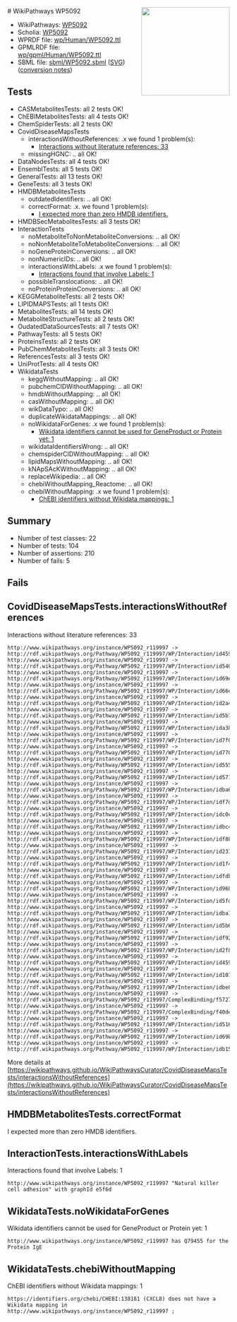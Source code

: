 <img style="float: right; width: 200px" src="../logo.png" />
# WikiPathways WP5092

* WikiPathways: [WP5092](https://identifiers.org/wikipathways:WP5092)
* Scholia: [WP5092](https://scholia.toolforge.org/wikipathways/WP5092)
* WPRDF file: [wp/Human/WP5092.ttl](../wp/Human/WP5092.ttl)
* GPMLRDF file: [wp/gpml/Human/WP5092.ttl](../wp/gpml/Human/WP5092.ttl)
* SBML file: [sbml/WP5092.sbml](../sbml/WP5092.sbml) ([SVG](../sbml/WP5092.svg)) ([conversion notes](../sbml/WP5092.txt))

## Tests
* CASMetabolitesTests: all 2 tests OK!
* ChEBIMetabolitesTests: all 4 tests OK!
* ChemSpiderTests: all 2 tests OK!
* CovidDiseaseMapsTests
    * interactionsWithoutReferences: .x we found 1 problem(s):
        * [Interactions without literature references: 33](#9701cd22)
    * missingHGNC: .. all OK!
* DataNodesTests: all 4 tests OK!
* EnsemblTests: all 5 tests OK!
* GeneralTests: all 13 tests OK!
* GeneTests: all 3 tests OK!
* HMDBMetabolitesTests
    * outdatedIdentifiers: .. all OK!
    * correctFormat: .x. we found 1 problem(s):
        * [I expected more than zero HMDB identifiers.](#ad154c1e)
* HMDBSecMetabolitesTests: all 3 tests OK!
* InteractionTests
    * noMetaboliteToNonMetaboliteConversions: .. all OK!
    * noNonMetaboliteToMetaboliteConversions: .. all OK!
    * noGeneProteinConversions: .. all OK!
    * nonNumericIDs: .. all OK!
    * interactionsWithLabels: .x we found 1 problem(s):
        * [Interactions found that involve Labels: 1](#630d2678)
    * possibleTranslocations: .. all OK!
    * noProteinProteinConversions: .. all OK!
* KEGGMetaboliteTests: all 2 tests OK!
* LIPIDMAPSTests: all 1 tests OK!
* MetabolitesTests: all 14 tests OK!
* MetaboliteStructureTests: all 2 tests OK!
* OudatedDataSourcesTests: all 7 tests OK!
* PathwayTests: all 5 tests OK!
* ProteinsTests: all 2 tests OK!
* PubChemMetabolitesTests: all 3 tests OK!
* ReferencesTests: all 3 tests OK!
* UniProtTests: all 4 tests OK!
* WikidataTests
    * keggWithoutMapping: .. all OK!
    * pubchemCIDWithoutMapping: .. all OK!
    * hmdbWithoutMapping: .. all OK!
    * casWithoutMapping: .. all OK!
    * wikDataTypo: .. all OK!
    * duplicateWikidataMappings: .. all OK!
    * noWikidataForGenes: .x we found 1 problem(s):
        * [Wikidata identifiers cannot be used for GeneProduct or Protein yet: 1](#30bb9a02)
    * wikidataIdentifiersWrong: .. all OK!
    * chemspiderCIDWithoutMapping: .. all OK!
    * lipidMapsWithoutMapping: .. all OK!
    * kNApSAcKWithoutMapping: .. all OK!
    * replaceWikipedia: .. all OK!
    * chebiWithoutMapping_Reactome: .. all OK!
    * chebiWithoutMapping: .x we found 1 problem(s):
        * [ChEBI identifiers without Wikidata mappings: 1](#a8d554cd)


## Summary

* Number of test classes: 22
* Number of tests: 104
* Number of assertions: 210
* Number of fails: 5

## Fails

<a name="9701cd22" />

## CovidDiseaseMapsTests.interactionsWithoutReferences

Interactions without literature references: 33
```
http://www.wikipathways.org/instance/WP5092_r119997 -> http://rdf.wikipathways.org/Pathway/WP5092_r119997/WP/Interaction/id45912b71
http://www.wikipathways.org/instance/WP5092_r119997 -> http://rdf.wikipathways.org/Pathway/WP5092_r119997/WP/Interaction/id540d8c1
http://www.wikipathways.org/instance/WP5092_r119997 -> http://rdf.wikipathways.org/Pathway/WP5092_r119997/WP/Interaction/id69ec9071
http://www.wikipathways.org/instance/WP5092_r119997 -> http://rdf.wikipathways.org/Pathway/WP5092_r119997/WP/Interaction/id66c875dd
http://www.wikipathways.org/instance/WP5092_r119997 -> http://rdf.wikipathways.org/Pathway/WP5092_r119997/WP/Interaction/id2a4d919f
http://www.wikipathways.org/instance/WP5092_r119997 -> http://rdf.wikipathways.org/Pathway/WP5092_r119997/WP/Interaction/id5b75c969
http://www.wikipathways.org/instance/WP5092_r119997 -> http://rdf.wikipathways.org/Pathway/WP5092_r119997/WP/Interaction/ida38f0fcc
http://www.wikipathways.org/instance/WP5092_r119997 -> http://rdf.wikipathways.org/Pathway/WP5092_r119997/WP/Interaction/id7f00284
http://www.wikipathways.org/instance/WP5092_r119997 -> http://rdf.wikipathways.org/Pathway/WP5092_r119997/WP/Interaction/id7789940f
http://www.wikipathways.org/instance/WP5092_r119997 -> http://rdf.wikipathways.org/Pathway/WP5092_r119997/WP/Interaction/id55583988
http://www.wikipathways.org/instance/WP5092_r119997 -> http://rdf.wikipathways.org/Pathway/WP5092_r119997/WP/Interaction/id5711f73b
http://www.wikipathways.org/instance/WP5092_r119997 -> http://rdf.wikipathways.org/Pathway/WP5092_r119997/WP/Interaction/idba69f41
http://www.wikipathways.org/instance/WP5092_r119997 -> http://rdf.wikipathways.org/Pathway/WP5092_r119997/WP/Interaction/idf7d995e3
http://www.wikipathways.org/instance/WP5092_r119997 -> http://rdf.wikipathways.org/Pathway/WP5092_r119997/WP/Interaction/idc0c8e6d5
http://www.wikipathways.org/instance/WP5092_r119997 -> http://rdf.wikipathways.org/Pathway/WP5092_r119997/WP/Interaction/idbc4e62c2
http://www.wikipathways.org/instance/WP5092_r119997 -> http://rdf.wikipathways.org/Pathway/WP5092_r119997/WP/Interaction/idf88ebc51
http://www.wikipathways.org/instance/WP5092_r119997 -> http://rdf.wikipathways.org/Pathway/WP5092_r119997/WP/Interaction/id231f9fd5
http://www.wikipathways.org/instance/WP5092_r119997 -> http://rdf.wikipathways.org/Pathway/WP5092_r119997/WP/Interaction/id1f42c14b
http://www.wikipathways.org/instance/WP5092_r119997 -> http://rdf.wikipathways.org/Pathway/WP5092_r119997/WP/Interaction/idfdb52e76
http://www.wikipathways.org/instance/WP5092_r119997 -> http://rdf.wikipathways.org/Pathway/WP5092_r119997/WP/Interaction/id968667de
http://www.wikipathways.org/instance/WP5092_r119997 -> http://rdf.wikipathways.org/Pathway/WP5092_r119997/WP/Interaction/id5fd6a0e9
http://www.wikipathways.org/instance/WP5092_r119997 -> http://rdf.wikipathways.org/Pathway/WP5092_r119997/WP/Interaction/idba19f9c0
http://www.wikipathways.org/instance/WP5092_r119997 -> http://rdf.wikipathways.org/Pathway/WP5092_r119997/WP/Interaction/id5b64b0e9
http://www.wikipathways.org/instance/WP5092_r119997 -> http://rdf.wikipathways.org/Pathway/WP5092_r119997/WP/Interaction/idf92ff4d2
http://www.wikipathways.org/instance/WP5092_r119997 -> http://rdf.wikipathways.org/Pathway/WP5092_r119997/WP/Interaction/id2f82d7b6
http://www.wikipathways.org/instance/WP5092_r119997 -> http://rdf.wikipathways.org/Pathway/WP5092_r119997/WP/Interaction/id459d87ac
http://www.wikipathways.org/instance/WP5092_r119997 -> http://rdf.wikipathways.org/Pathway/WP5092_r119997/WP/Interaction/id1018903f
http://www.wikipathways.org/instance/WP5092_r119997 -> http://rdf.wikipathways.org/Pathway/WP5092_r119997/WP/Interaction/idbe8f423f
http://www.wikipathways.org/instance/WP5092_r119997 -> http://rdf.wikipathways.org/Pathway/WP5092_r119997/ComplexBinding/f5727
http://www.wikipathways.org/instance/WP5092_r119997 -> http://rdf.wikipathways.org/Pathway/WP5092_r119997/ComplexBinding/f40de
http://www.wikipathways.org/instance/WP5092_r119997 -> http://rdf.wikipathways.org/Pathway/WP5092_r119997/WP/Interaction/id5167efb3
http://www.wikipathways.org/instance/WP5092_r119997 -> http://rdf.wikipathways.org/Pathway/WP5092_r119997/WP/Interaction/id69b9a613
http://www.wikipathways.org/instance/WP5092_r119997 -> http://rdf.wikipathways.org/Pathway/WP5092_r119997/WP/Interaction/idb155247a
```

More details at [https://wikipathways.github.io/WikiPathwaysCurator/CovidDiseaseMapsTests/interactionsWithoutReferences](https://wikipathways.github.io/WikiPathwaysCurator/CovidDiseaseMapsTests/interactionsWithoutReferences)

<a name="ad154c1e" />

## HMDBMetabolitesTests.correctFormat

I expected more than zero HMDB identifiers.
<a name="630d2678" />

## InteractionTests.interactionsWithLabels

Interactions found that involve Labels: 1
```
http://www.wikipathways.org/instance/WP5092_r119997 "Natural killer cell adhesion" with graphId e5f6d
```

<a name="30bb9a02" />

## WikidataTests.noWikidataForGenes

Wikidata identifiers cannot be used for GeneProduct or Protein yet: 1
```
http://www.wikipathways.org/instance/WP5092_r119997 has Q79455 for the Protein IgE
```

<a name="a8d554cd" />

## WikidataTests.chebiWithoutMapping

ChEBI identifiers without Wikidata mappings: 1
```
https://identifiers.org/chebi/CHEBI:138181 (CXCL8) does not have a Wikidata mapping in http://www.wikipathways.org/instance/WP5092_r119997 ; 
```

